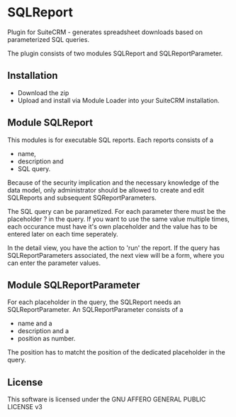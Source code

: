 # SQLReport
Plugin for SuiteCRM - generates spreadsheet downloads based on parameterized SQL queries.

The plugin consists of two modules SQLReport and SQLReportParameter. 

## Installation
+ Download the zip
+ Upload and install via Module Loader into your SuiteCRM installation.

## Module SQLReport

This modules is for executable SQL reports. Each reports consists of a 
* name, 
* description and 
* SQL query.

Because of the security implication and the necessary knowledge of the data model,
only administrator should be allowed to create and edit SQLReports and subsequent SQReportParameters.

The SQL query can be parametized. For each parameter there must be the placeholder ? in the query.
If you want to use the same value multiple times, each occurance must have it's own placeholder
and the value has to be entered later on each time seperately.

In the detail view, you have the action to 'run' the report.
If the query has SQLReportParameters associated, the next view will be a form, where you can enter the parameter values.

## Module SQLReportParameter

For each placeholder in the query, the SQLReport needs an SQLReportParameter.
An SQLReportParameter consists of a
* name and a
* description and a
* position as number.

The position has to matcht the position of the dedicated placeholder in the query.

## License

This software is licensed under the GNU AFFERO GENERAL PUBLIC LICENSE v3
